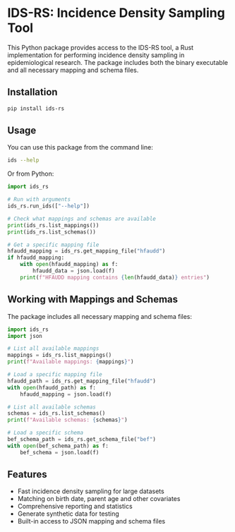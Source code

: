 # IDS-RS: Incidence Density Sampling Tool

This Python package provides access to the IDS-RS tool, a Rust implementation for performing incidence density sampling in epidemiological research. The package includes both the binary executable and all necessary mapping and schema files.

## Installation

```bash
pip install ids-rs
```

## Usage

You can use this package from the command line:

```bash
ids --help
```

Or from Python:

```python
import ids_rs

# Run with arguments
ids_rs.run_ids(["--help"])

# Check what mappings and schemas are available
print(ids_rs.list_mappings())
print(ids_rs.list_schemas())

# Get a specific mapping file
hfaudd_mapping = ids_rs.get_mapping_file("hfaudd")
if hfaudd_mapping:
    with open(hfaudd_mapping) as f:
        hfaudd_data = json.load(f)
    print(f"HFAUDD mapping contains {len(hfaudd_data)} entries")
```

## Working with Mappings and Schemas

The package includes all necessary mapping and schema files:

```python
import ids_rs
import json

# List all available mappings
mappings = ids_rs.list_mappings()
print(f"Available mappings: {mappings}")

# Load a specific mapping file
hfaudd_path = ids_rs.get_mapping_file("hfaudd")
with open(hfaudd_path) as f:
    hfaudd_mapping = json.load(f)

# List all available schemas
schemas = ids_rs.list_schemas()
print(f"Available schemas: {schemas}")

# Load a specific schema
bef_schema_path = ids_rs.get_schema_file("bef")
with open(bef_schema_path) as f:
    bef_schema = json.load(f)
```

## Features

- Fast incidence density sampling for large datasets
- Matching on birth date, parent age and other covariates
- Comprehensive reporting and statistics
- Generate synthetic data for testing
- Built-in access to JSON mapping and schema files